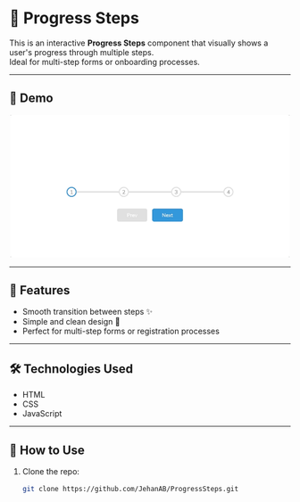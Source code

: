 # 🧭 Progress Steps

This is an interactive **Progress Steps** component that visually shows a user's progress through multiple steps.  
Ideal for multi-step forms or onboarding processes.

---

## 📸 Demo

<p align="center">
  <img src="demo.gif" alt="Demo of Progress Steps" width="500"/>
</p>

---

## 🚀 Features
- Smooth transition between steps ✨  
- Simple and clean design 🎨  
- Perfect for multi-step forms or registration processes  

---

## 🛠️ Technologies Used
- HTML  
- CSS  
- JavaScript  

---

## 📂 How to Use
1. Clone the repo:
   ```bash
   git clone https://github.com/JehanAB/ProgressSteps.git
